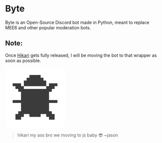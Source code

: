 # Byte

Byte is an Open-Source Discord bot made in Python, meant to replace MEE6 and other popular moderation bots.

## Note:
Once [Hikari](https://www.hikari-py.dev/) gets fully released, I will be moving the bot to that wrapper as soon as possible.

<img src="./images/byte.png" alt="Byte logo" width="192" height="192" />

> hikari my ass bro we moving to js baby 😎
~jason
